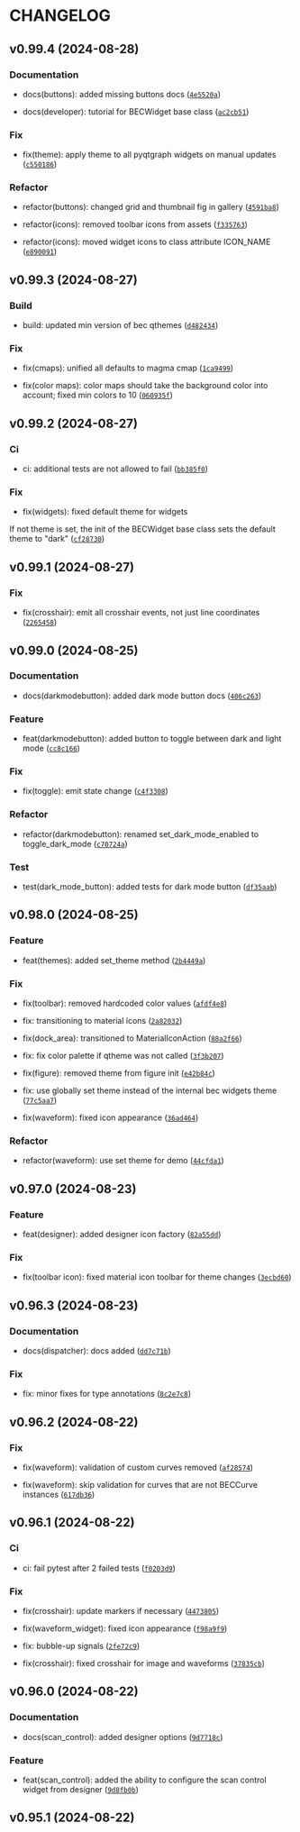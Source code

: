 # CHANGELOG

## v0.99.4 (2024-08-28)

### Documentation

* docs(buttons): added missing buttons docs ([`4e5520a`](https://gitlab.psi.ch/bec/bec_widgets/-/commit/4e5520aee2115d2fc0cebb3865433478a5ec8253))

* docs(developer): tutorial for BECWidget base class ([`ac2cb51`](https://gitlab.psi.ch/bec/bec_widgets/-/commit/ac2cb5197deef4d51e26ee5beb070eba3ffc210d))

### Fix

* fix(theme): apply theme to all pyqtgraph widgets on manual updates ([`c550186`](https://gitlab.psi.ch/bec/bec_widgets/-/commit/c5501860e8e07a53f4bce144d44ed39eda6290ef))

### Refactor

* refactor(buttons): changed grid and thumbnail fig in gallery ([`4591ba8`](https://gitlab.psi.ch/bec/bec_widgets/-/commit/4591ba8f73e22aba7258cad93c073f1387cb74a0))

* refactor(icons): removed toolbar icons from assets ([`f335763`](https://gitlab.psi.ch/bec/bec_widgets/-/commit/f335763280adb1d83ba31f073ce206e4cb5d15ef))

* refactor(icons): moved widget icons to class attribute ICON_NAME ([`e890091`](https://gitlab.psi.ch/bec/bec_widgets/-/commit/e890091d862e42317c7a54fc414ba37c85f268b0))

## v0.99.3 (2024-08-27)

### Build

* build: updated min version of bec qthemes ([`d482434`](https://gitlab.psi.ch/bec/bec_widgets/-/commit/d48243483ef8228cc5eb85e40a6b8f5da3b45520))

### Fix

* fix(cmaps): unified all defaults to magma cmap ([`1ca9499`](https://gitlab.psi.ch/bec/bec_widgets/-/commit/1ca9499edd334c19fe1e7aac71d3940a80a1ec95))

* fix(color maps): color maps should take the background color into account; fixed min colors to 10 ([`060935f`](https://gitlab.psi.ch/bec/bec_widgets/-/commit/060935ffc5472a958c337bf60834c5291f104ece))

## v0.99.2 (2024-08-27)

### Ci

* ci: additional tests are not allowed to fail ([`bb385f0`](https://gitlab.psi.ch/bec/bec_widgets/-/commit/bb385f07ca18904461a541b5cadde05398c84438))

### Fix

* fix(widgets): fixed default theme for widgets

If not theme is set, the init of the BECWidget base class sets the default theme to &#34;dark&#34; ([`cf28730`](https://gitlab.psi.ch/bec/bec_widgets/-/commit/cf28730515e3c2d5914e0205768734c578711e5c))

## v0.99.1 (2024-08-27)

### Fix

* fix(crosshair): emit all crosshair events, not just line coordinates ([`2265458`](https://gitlab.psi.ch/bec/bec_widgets/-/commit/2265458dcc57970db18c62619f5877d542d72e81))

## v0.99.0 (2024-08-25)

### Documentation

* docs(darkmodebutton): added dark mode button docs ([`406c263`](https://gitlab.psi.ch/bec/bec_widgets/-/commit/406c263746f0e809c1a4d98356c48f40428c23d7))

### Feature

* feat(darkmodebutton): added button to toggle between dark and light mode ([`cc8c166`](https://gitlab.psi.ch/bec/bec_widgets/-/commit/cc8c166b5c1d37e0f64c83801b2347a54a6550b6))

### Fix

* fix(toggle): emit state change ([`c4f3308`](https://gitlab.psi.ch/bec/bec_widgets/-/commit/c4f3308dc0c3e4b2064760ccd7372d71b3e49f96))

### Refactor

* refactor(darkmodebutton): renamed set_dark_mode_enabled to toggle_dark_mode ([`c70724a`](https://gitlab.psi.ch/bec/bec_widgets/-/commit/c70724a456900bcb06b040407a2c5d497e49ce77))

### Test

* test(dark_mode_button): added tests for dark mode button ([`df35aab`](https://gitlab.psi.ch/bec/bec_widgets/-/commit/df35aabff30c5d00b1c441132bd370446653741e))

## v0.98.0 (2024-08-25)

### Feature

* feat(themes): added set_theme method ([`2b4449a`](https://gitlab.psi.ch/bec/bec_widgets/-/commit/2b4449afebdda0a97f95712a1353cf40ec55c283))

### Fix

* fix(toolbar): removed hardcoded color values ([`afdf4e8`](https://gitlab.psi.ch/bec/bec_widgets/-/commit/afdf4e8782a22566932180224fa1c924d24c810f))

* fix: transitioning to material icons ([`2a82032`](https://gitlab.psi.ch/bec/bec_widgets/-/commit/2a82032644a84e38df04e2035a6aa63f4a046360))

* fix(dock_area): transitioned to MaterialIconAction ([`88a2f66`](https://gitlab.psi.ch/bec/bec_widgets/-/commit/88a2f667588e9aeb34ae556fa327898824052bc3))

* fix: fix color palette if qtheme was not called ([`3f3b207`](https://gitlab.psi.ch/bec/bec_widgets/-/commit/3f3b207295ebd406ebaeecee465c774965161b8b))

* fix(figure): removed theme from figure init ([`e42b84c`](https://gitlab.psi.ch/bec/bec_widgets/-/commit/e42b84c63650297d67feffccc02a2c2ba111ca79))

* fix: use globally set theme instead of the internal bec widgets theme ([`77c5aa7`](https://gitlab.psi.ch/bec/bec_widgets/-/commit/77c5aa741cf1f5b969a42aa878aa2965176dbf41))

* fix(waveform): fixed icon appearance ([`36ad464`](https://gitlab.psi.ch/bec/bec_widgets/-/commit/36ad4641594b67c9b789515c28f7db78a12757ee))

### Refactor

* refactor(waveform): use set theme for demo ([`44cfda1`](https://gitlab.psi.ch/bec/bec_widgets/-/commit/44cfda1c07306669c9a4e09706d95e6b91dee370))

## v0.97.0 (2024-08-23)

### Feature

* feat(designer): added designer icon factory ([`82a55dd`](https://gitlab.psi.ch/bec/bec_widgets/-/commit/82a55ddf3eafb589cb63408db1c0e7e5c9d629da))

### Fix

* fix(toolbar icon): fixed material icon toolbar for theme changes ([`3ecbd60`](https://gitlab.psi.ch/bec/bec_widgets/-/commit/3ecbd60627994417c9175364e5909710dbcdceb2))

## v0.96.3 (2024-08-23)

### Documentation

* docs(dispatcher): docs added ([`dd7c71b`](https://gitlab.psi.ch/bec/bec_widgets/-/commit/dd7c71bb1e0b7ef5398b1e1a05fc1147c772420a))

### Fix

* fix: minor fixes for type annotations ([`8c2e7c8`](https://gitlab.psi.ch/bec/bec_widgets/-/commit/8c2e7c82592ace50e4e1f47e392a0ddc988f57ae))

## v0.96.2 (2024-08-22)

### Fix

* fix(waveform): validation of custom curves removed ([`af28574`](https://gitlab.psi.ch/bec/bec_widgets/-/commit/af28574bd58457a05f1269f121db01ad627b5769))

* fix(waveform): skip validation for curves that are not BECCurve instances ([`617db36`](https://gitlab.psi.ch/bec/bec_widgets/-/commit/617db36ed4932c8a0633724079b695bc67d5c77b))

## v0.96.1 (2024-08-22)

### Ci

* ci: fail pytest after 2 failed tests ([`f0203d9`](https://gitlab.psi.ch/bec/bec_widgets/-/commit/f0203d9bf60c4975ba5ab93a057d9091762454d5))

### Fix

* fix(crosshair): update markers if necessary ([`4473805`](https://gitlab.psi.ch/bec/bec_widgets/-/commit/44738057a36f5de2bbb55affdd309f92286d4a0f))

* fix(waveform_widget): fixed icon appearance ([`f98a9f9`](https://gitlab.psi.ch/bec/bec_widgets/-/commit/f98a9f9771b93226d47830aa52f45739624f51b4))

* fix: bubble-up signals ([`2fe72c9`](https://gitlab.psi.ch/bec/bec_widgets/-/commit/2fe72c9ccb71bcb196a1b78197b73acf9aa3f506))

* fix(crosshair): fixed crosshair for image and waveforms ([`37835cb`](https://gitlab.psi.ch/bec/bec_widgets/-/commit/37835cbf76ca3ba1081f514ee7793244ac500e7f))

## v0.96.0 (2024-08-22)

### Documentation

* docs(scan_control): added designer options ([`9d7718c`](https://gitlab.psi.ch/bec/bec_widgets/-/commit/9d7718c3d9badf14150174410b9958a3134a1e23))

### Feature

* feat(scan_control): added the ability to configure the scan control widget from designer ([`9d8fb0b`](https://gitlab.psi.ch/bec/bec_widgets/-/commit/9d8fb0b761efa92972399bcd9aea28e956074380))

## v0.95.1 (2024-08-22)
